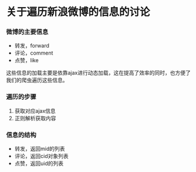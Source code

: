 # 关于遍历新浪微博的信息的讨论  ### 微博的主要信息  - 转发，forward
- 评论，comment
- 点赞，like
这些信息的加载主要是依靠ajax进行动态加载，这在提高了效率的同时，也方便了我们的爬虫遍历这些信息。### 遍历的步骤  1. 获取对应ajax信息
2. 正则解析获取内容

### 信息的结构- 转发，返回mid的列表
- 评论，返回cid对象列表
- 点赞，返回uid的列表